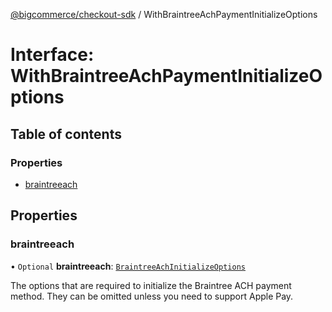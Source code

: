 [@bigcommerce/checkout-sdk](../README.md) / WithBraintreeAchPaymentInitializeOptions

# Interface: WithBraintreeAchPaymentInitializeOptions

## Table of contents

### Properties

- [braintreeach](WithBraintreeAchPaymentInitializeOptions.md#braintreeach)

## Properties

### braintreeach

• `Optional` **braintreeach**: [`BraintreeAchInitializeOptions`](BraintreeAchInitializeOptions.md)

The options that are required to initialize the Braintree ACH payment
method. They can be omitted unless you need to support Apple Pay.
